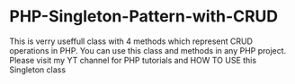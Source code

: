 # PHP-Singleton-Pattern-with-CRUD
This is verry useffull class with 4 methods which represent CRUD operations in PHP. You can use this class and methods in any PHP project. Please visit my YT channel for PHP tutorials and HOW TO USE this Singleton class
